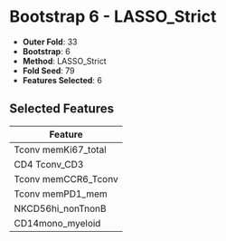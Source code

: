 # Bootstrap 6 - LASSO_Strict

- **Outer Fold**: 33
- **Bootstrap**: 6
- **Method**: LASSO_Strict
- **Fold Seed**: 79
- **Features Selected**: 6

## Selected Features

| Feature |
|---------|
| Tconv memKi67_total |
| CD4 Tconv_CD3 |
| Tconv memCCR6_Tconv |
| Tconv memPD1_mem |
| NKCD56hi_nonTnonB |
| CD14mono_myeloid |
